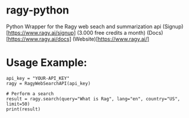 # ragy-python
 Python Wrapper for the Ragy web seach and summarization api
 (Signup)[https://www.ragy.ai/signup] (3.000 free credits a month)
 (Docs)[https://www.ragy.ai/docs]
 (Website)[https://www.ragy.ai/]

# Usage Example:
    api_key = "YOUR-API_KEY"
    ragy = RagyWebSearchAPI(api_key)

    # Perform a search
    result = ragy.search(query="What is Rag", lang="en", country="US", limit=50)
    print(result)

